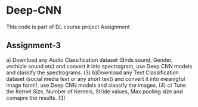 # Deep-CNN
This code is part of DL course project Assignment

## Assignment-3

a)  Download any Audio Classification dataset (Birds sound, Gender, vechicle sound etc) and convert it into spectrogram, use Deep CNN models and classify the spectrograms. (3)
b)Download  any Text Classification dataset (social media text or any short text) and convert it into meanigful image form!!, use Deep CNN models and classify the images. (4)
c) Tune the Kernel Size, Number of Kernels, Stride values, Max pooling size  and  comapre the results. (3)
